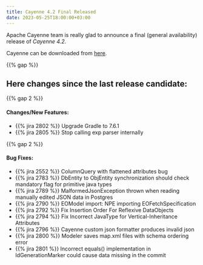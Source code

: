 ```yaml
---
title: Cayenne 4.2 Final Released
date: 2023-05-25T18:00:00+03:00
---
```


Apache Cayenne team is really glad to announce a final (general availability) release of _Cayenne 4.2_.

Cayenne can be downloaded from [here](/download.html).

{{% gap %}}
<h2 class="text-center">Here changes since the last release candidate:</h2>
{{% gap 2 %}}

#### Changes/New Features:

* {{% jira 2802 %}} Upgrade Gradle to 7.6.1
* {{% jira 2805 %}} Stop calling exp parser internally

{{% gap 2 %}}

#### Bug Fixes:

* {{% jira 2552 %}} ColumnQuery with flattened attributes bug
* {{% jira 2783 %}} DbEntity to ObjEntity synchronization should check mandatory flag for primitive java types
* {{% jira 2789 %}} MalformedJsonException thrown when reading manually edited JSON data in Postgres
* {{% jira 2790 %}} EOModel import: NPE importing EOFetchSpecification
* {{% jira 2792 %}} Fix Insertion Order For Reflexive DataObjects
* {{% jira 2794 %}} Fix Incorrect JavaType for Vertical-Inheritance Attributes
* {{% jira 2796 %}} Cayenne custom json formatter produces invalid json
* {{% jira 2800 %}} Modeler saves map.xml files with schema ordering error
* {{% jira 2801 %}} Incorrect equals() implementation in IdGenerationMarker could cause data missing in the commit
